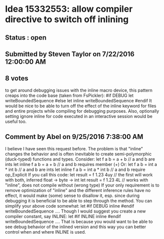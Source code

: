 # Idea 15332553: allow compiler directive to switch off inlining #

## Status : open

## Submitted by Steven Taylor on 7/22/2016 12:00:00 AM

## 8 votes

to get around debugging issues with the inline macro device, this pattern creaps into the code base (taken from FsPickler):
#if DEBUG
let writeBoundedSequence
#else
let inline writeBoundedSequence
#endif
It would be nice to be able to turn off the effect of the inline keyword for files and entire projects while compiling for debugging purposes. Also, optionally setting ignore inline for code executed in an interactive session would be useful too.


## Comment by Abel on 9/25/2016 7:38:00 AM

I believe I have seen this request before. The problem is that "inline" changes the behavior and is often inevitable to create semi-polymorphic (duck-typed) functions and types. Consider:
let f a b = a + b // a and b are ints
let inline f a b = a + b // a and b requires member (+)
Or:
let f a b = int a * int b // a and b are ints
let inline f a b = int a * int b // a and b require op_Explicit
If you call this code:
let result = f 1.23 4uy // the first will work with both, inferred float -> byte -> int
let result = f 1.23 4L // works with "inline", does not compile without (wrong type)
If your only requirement is to remove optimization of "inline" and the different inference rules have no effect, it would make (some) sense to disallow it, esp. since during debugging it is beneficial to be able to step through the method.
You can simplify your above code somewhat:
let
    #if DEBUG
    inline
    #endif
    writeBoundedSequence ....
Though I would suggest you create a new compiler constant, say INLINE:
let
    #if INLINE
    inline
    #endif
    writeBoundedSequence ....
That is because you would want to be able to see debug behavior of the inlined version and this way you can better control when and where INLINE is used.
